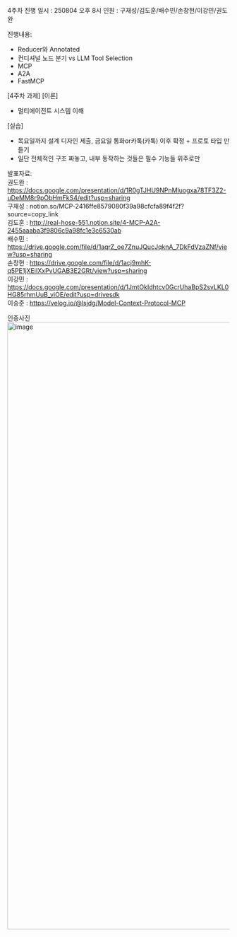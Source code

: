 4주차 진행
일시 : 250804 오후 8시
인원 : 구재성/김도훈/배수민/손창헌/이강민/권도완

진행내용:
- Reducer와 Annotated
- 컨디셔널 노드 분기 vs LLM Tool Selection
- MCP
- A2A
- FastMCP


[4주차 과제]
[이론] 
- 멀티에이전트 시스템 이해

[실습] 
- 목요일까지 설계 디자인 제출,  금요일 통화or카톡(카톡) 이후 확정 + 프로토 타입 만들기
- 일단 전체적인 구조 짜놓고, 내부 동작하는 것들은 필수 기능들 위주로만

발표자료:  
권도완 : https://docs.google.com/presentation/d/1R0gTJHU9NPnMluogxa78TF3Z2-uDeMM8r9pObHmFkS4/edit?usp=sharing  
구재성 : notion.so/MCP-2416ffe8579080f39a98cfcfa89f4f2f?source=copy_link  
김도훈 : http://real-hose-551.notion.site/4-MCP-A2A-2455aaaba3f9806c9a98fc1e3c6530ab  
배수민 : https://drive.google.com/file/d/1aqrZ_oe7ZnuJQucJqknA_7DkFdVzaZNf/view?usp=sharing  
손창현 : https://drive.google.com/file/d/1acj9mhK-q5PE1jXEiIXxPvUGAB3E2GRt/view?usp=sharing  
이강민 : https://docs.google.com/presentation/d/1JmtOkIdhtcv0GcrUhaBpS2svLKL0HG85rhmUuB_viOE/edit?usp=drivesdk  
이승준 : https://velog.io/@lsjdg/Model-Context-Protocol-MCP  



인증사진
<img width="2864" height="1374" alt="image" src="https://github.com/user-attachments/assets/807582d2-7b4c-4b1a-bb8d-f7c8620a7610" />

